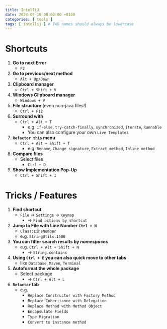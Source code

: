 ```yaml
---
title: IntelliJ
date: 2024-05-10 00:00:00 +0100
categories: [ tools ]
tags: [ intellij ] # TAG names should always be lowercase
---
```


# Shortcuts

1. **Go to next Error**
    - `F2`
2. **Go to previous/next method**
    - `Alt + Up/Down`
3. **Clipboard manager**
    - `Ctrl + Shift + V`
4. **Windows Clipboard manager**
    - `Windows + V`
5. **File structure** (even non-java files!)
    - `Ctrl + F12`
6. **Surround with**
    - `Ctrl + Alt + T`
        - e.g. `if-else`, `try-catch-finally`, `synchronized`, `iterate`, `Runnable`
        - You can also configure your own `Live Templates`
7. **`Refactor this` menu**
    - `Ctrl + Alt + Shift + T`
        - e.g. `Rename`, `Change signature`, `Extract method`, `Inline method`
8. **Compare files**
    - Select files
        - `Ctrl + D`
9. **Show Implementation Pop-Up**
    - `Ctrl + Shift + I`

# Tricks / Features

1. **Find shortcut**
    - `File` -> `Settings` -> `Keymap`
        - -> `Find actions by shortcut`
2. **Jump to File with Line Number `Ctrl + N`**
    - `Class:LineNumber`
    - e.g. `StringUtils:1500`
3. **You can filter search results by _namespaces_**
    - e.g. `Ctrl + Alt + Shift + N`
        - -> `String.contains`
4. **Using `Ctrl + E` you can also quick move to other tabs**
    - like `Database`, `Maven`, `Terminal`
5. **Autoformat the whole package**
    - Select package
        - -> `Ctrl + Alt + L`
6. **`Refactor` tab**
    - e.g.
        - `Replace Constructor with Factory Method`
        - `Replace Inheritance with Delegation`
        - `Replace Method with Method Object`
        - `Encapsulate Fields`
        - `Type Migration`
        - `Convert to instance method`
